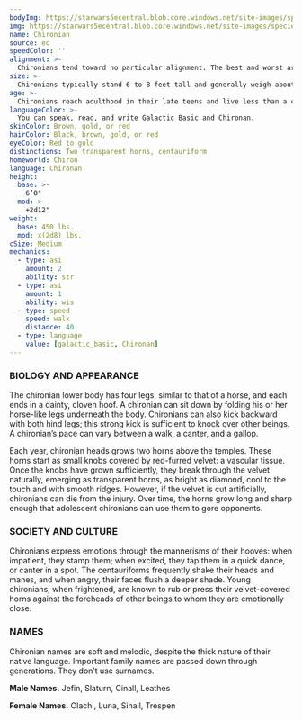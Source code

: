 ```yaml
---
bodyImg: https://starwars5ecentral.blob.core.windows.net/site-images/species/species_chironian.png
img: https://starwars5ecentral.blob.core.windows.net/site-images/species/species_chironian.png
name: Chironian
source: ec
speedColor: ''
alignment: >-
  Chironians tend toward no particular alignment. The best and worst are found among them.
size: >-
  Chironians typically stand 6 to 8 feet tall and generally weigh about 600 lbs. Regardless of your position in that range, your size is Medium.
age: >-
  Chironians reach adulthood in their late teens and live less than a century.
languageColor: >-
  You can speak, read, and write Galactic Basic and Chironan. 
skinColor: Brown, gold, or red
hairColor: Black, brown, gold, or red
eyeColor: Red to gold
distinctions: Two transparent horns, centauriform
homeworld: Chiron
language: Chironan
height:
  base: >-
    6’0"
  mod: >-
    +2d12"
weight:
  base: 450 lbs.
  mod: x(2d8) lbs.
cSize: Medium
mechanics:
  - type: asi
    amount: 2
    ability: str
  - type: asi
    amount: 1
    ability: wis
  - type: speed
    speed: walk
    distance: 40
  - type: language
    value: [galactic_basic, Chironan]
---
```

### BIOLOGY AND APPEARANCE
The chironian lower body has four legs, similar to that of a horse, and each ends in a dainty, cloven hoof. A chironian can sit down by folding his or her horse-like legs underneath the body. Chironians can also kick backward with both hind legs; this strong kick is sufficient to knock over other beings. A chironian’s pace can vary between a walk, a canter, and a gallop.

Each year, chironian heads grows two horns above the temples. These horns start as small knobs covered by red-furred velvet: a vascular tissue. Once the knobs have grown sufficiently, they break through the velvet naturally, emerging as transparent horns, as bright as diamond, cool to the touch and with smooth ridges. However, if the velvet is cut artificially, chironians can die from the injury. Over time, the horns grow long and sharp enough that adolescent chironians can use them to gore opponents.

### SOCIETY AND CULTURE
Chironians express emotions through the mannerisms of their hooves: when impatient, they stamp them; when excited, they tap them in a quick dance, or canter in a spot. The centauriforms frequently shake their heads and manes, and when angry, their faces flush a deeper shade. Young chironians, when frightened, are known to rub or press their velvet-covered horns against the foreheads of other beings to whom they are emotionally close.

### NAMES
Chironian names are soft and melodic, despite the thick nature of their native language. Important family names are passed down through generations. They don’t use surnames.

__Male Names.__ Jefin, Slaturn, Cinall, Leathes

__Female Names.__ Olachi, Luna, Sinall, Trespen



    